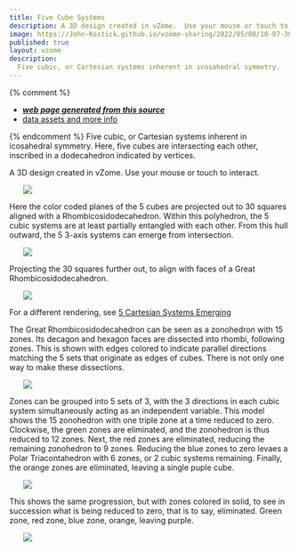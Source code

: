 ```yaml
---
title: Five Cube Systems
description: A 3D design created in vZome.  Use your mouse or touch to interact.
image: https://John-Kostick.github.io/vzome-sharing/2022/05/08/10-07-38-Five-Cube-Systems/Five-Cube-Systems.png
published: true
layout: vzome
description:
  Five cubic, or Cartesian systems inherent in icosahedral symmetry.
---
```


{% comment %}
 - [***web page generated from this source***](<https://John-Kostick.github.io/vzome-sharing/2022/05/08/Five-Cube-Systems-10-07-38.html>)
 - [data assets and more info](<https://github.com/John-Kostick/vzome-sharing/tree/main/2022/05/08/10-07-38-Five-Cube-Systems/>)
 
{% endcomment %}
  Five cubic, or Cartesian systems inherent in icosahedral symmetry.  Here, five cubes are intersecting each other, inscribed in a dodecahedron indicated by vertices.  

A 3D design created in vZome.  Use your mouse or touch to interact.

<vzome-viewer style="width: 87%; height: 60vh; margin: 5%"
       src="https://John-Kostick.github.io/vzome-sharing/2022/05/08/10-07-38-Five-Cube-Systems/Five-Cube-Systems.vZome" >
  <img src="https://John-Kostick.github.io/vzome-sharing/2022/05/08/10-07-38-Five-Cube-Systems/Five-Cube-Systems.png" />
</vzome-viewer>

Here the color coded planes of the 5 cubes are projected out to 30 squares aligned with a Rhombicosidodecahedron.  Within this polyhedron, the 5 cubic systems are at least partially entangled with each other.  From this hull outward, the 5 3-axis systems can emerge from intersection.  

<vzome-viewer style="width: 87%; height: 60vh; margin: 5%"
      src="https://John-Kostick.github.io/vzome-sharing/2022/05/08/10-08-46-Rhombicosidodeca/Rhombicosidodeca.vZome" >
 <img src="https://John-Kostick.github.io/vzome-sharing/2022/05/08/10-08-46-Rhombicosidodeca/Rhombicosidodeca.png" />
</vzome-viewer>

Projecting the 30 squares further out, to align with faces of a Great Rhombicosidodecahedron.  

<vzome-viewer style="width: 87%; height: 60vh; margin: 5%"
      src="https://John-Kostick.github.io/vzome-sharing/2022/05/08/10-39-14-Five-Cube-expansion/Five-Cube-expansion.vZome" >
 <img src="https://John-Kostick.github.io/vzome-sharing/2022/05/08/10-39-14-Five-Cube-expansion/Five-Cube-expansion.png" />
</vzome-viewer>

For a different rendering, see [5 Cartesian Systems Emerging](https://skfb.ly/6WOOo)

The Great Rhombicosidodecahedron can be seen as a zonohedron with 15 zones. Its decagon and hexagon faces are dissected into rhombi, following zones. This is shown with edges colored to indicate parallel directions matching the 5 sets that originate as edges of cubes.  There is not only one way to make these dissections.

<vzome-viewer style="width: 87%; height: 60vh; margin: 5%"
      src="https://John-Kostick.github.io/vzome-sharing/2022/05/08/10-40-16-Five-cube-zonohedron/Five-cube-zonohedron.vZome" >
 <img src="https://John-Kostick.github.io/vzome-sharing/2022/05/08/10-40-16-Five-cube-zonohedron/Five-cube-zonohedron.png" />
</vzome-viewer>

Zones can be grouped into 5 sets of 3, with the 3 directions in each cubic system simultaneously acting as an independent variable.  This model shows the 15 zonohedron with one triple zone at a time reduced to zero.  Clockwise, the green zones are eliminated, and the zonohedron is thus reduced to 12 zones.  Next, the red zones are eliminated, reducing the remaining zonohedron to 9 zones.  Reducing the blue zones to zero levaes a Polar Triacontahedron with 6 zones, or 2 cubic systems remaining.  Finally, the orange zones are eliminated, leaving a single puple cube.  

<vzome-viewer style="width: 87%; height: 60vh; margin: 5%"
      src="https://John-Kostick.github.io/vzome-sharing/2022/05/08/10-50-17-5-cube-zones/5-cube-zones.vZome" >
 <img src="https://John-Kostick.github.io/vzome-sharing/2022/05/08/10-50-17-5-cube-zones/5-cube-zones.png" />
</vzome-viewer>

This shows the same progression, but with zones colored in solid, to see in succession what is being reduced to zero, that is to say, eliminated.  Green zone, red zone, blue zone, orange, leaving purple.

<vzome-viewer style="width: 87%; height: 60vh; margin: 5%"
      src="https://John-Kostick.github.io/vzome-sharing/2022/05/08/10-54-27-5-cube-zones-2/5-cube-zones-2.vZome" >
 <img src="https://John-Kostick.github.io/vzome-sharing/2022/05/08/10-54-27-5-cube-zones-2/5-cube-zones-2.png" />
</vzome-viewer>

